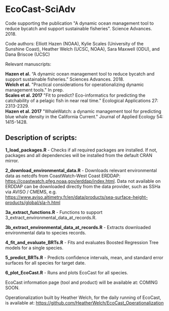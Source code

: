 # EcoCast-SciAdv
Code supporting the publication "A dynamic ocean management tool to reduce bycatch and support sustainable fisheries". Science Advances. 2018.

Code authors: Elliott Hazen (NOAA), Kylie Scales (University of the Sunshine Coast), Heather Welch (UCSC, NOAA), Sara Maxwell (ODU), and Dana Briscoe (UCSC)

Relevant manuscripts:

**Hazen et al.** “A dynamic ocean management tool to reduce bycatch and support sustainable fisheries.” Sciences Advances. 2018.  
**Welch et al.** "Practical considerations for operationalizing dynamic management tools." In prep.  
**Scales et al. 2017** "Fit to predict? Eco-informatics for predicting the catchability of a pelagic fish in near real time." Ecological Applications 27: 2313-2329.  
**Hazen et al. 2017** "WhaleWatch: a dynamic management tool for predicting blue whale density in the California Current." Journal of Applied Ecology 54: 1415-1428.  

## Description of scripts:

**1_load_packages.R** - Checks if all required packages are installed. If not, packages and all dependencies will be installed from the default CRAN mirror.  

**2_download_environmental_data.R** - Downloads relevant environmental data as netcdfs from CoastWatch-West Coast ERDDAP: https://coastwatch.pfeg.noaa.gov/erddap/index.html. Data not available on ERDDAP can be downloaded directly from the data provider, such as SSHa via AVISO / CMEMS, e.g. https://www.aviso.altimetry.fr/en/data/products/sea-surface-height-products/global/sla-h.html 

**3a_extract_functions.R** - Functions to support 3_extract_environmental_data_at_records.R.  

**3b_extract_environmental_data_at_records.R** - Extracts downloaded environmental data to species records.  

**4_fit_and_evaluate_BRTs.R** - Fits and evaluates Boosted Regression Tree models for a single species.  

**5_predict_BRTs.R** - Predicts confidence intervals, mean, and standard error surfaces for all species for target date.  

**6_plot_EcoCast.R** - Runs and plots EcoCast for all species.

EcoCast information page (tool and product) will be available at: COMING SOON.

Operationalization built by Heather Welch, for the daily running of EcoCast, is available at: https://github.com/HeatherWelch/EcoCast_Operationalization
